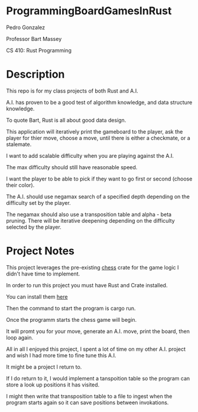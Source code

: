 # ProgrammingBoardGamesInRust

Pedro Gonzalez

Professor Bart Massey

CS 410: Rust Programming

# Description
This repo is for my class projects of both Rust and A.I.

A.I. has proven to be a good test of algorithm knowledge, and data structure knowledge. 

To quote Bart, Rust is all about good data design.

This application will iteratively print the gameboard to the player, ask the player for thier move, choose a move, until there is either a checkmate, or a stalemate. 

I want to add scalable difficulty when you are playing against the A.I. 

The max difficulty should still have reasonable speed. 

I want the player to be able to pick if they want to go first or second (choose their color). 

The A.I. should use negamax search of a specified depth depending on the difficulty set by the player. 

The negamax should also use a transposition table and alpha - beta pruning. There will be iterative deepening depending on the difficulty selected by the player.

# Project Notes

This project leverages the pre-existing [chess](https://crates.io/crates/chess) crate for the game logic I didn't have time to implement.

In order to run this project you must have Rust and Crate installed.

You can install them [here](https://www.rust-lang.org/)

Then the command to start the program is cargo run.

Once the programm starts the chess game will begin.

It will promt you for your move, generate an A.I. move, print the board, then loop again.

All in all I enjoyed this project, I spent a lot of time on my other A.I. project and wish I had more time to fine tune this A.I. 

It might be a project I return to.

If I do return to it, I would implement a tanspoition table so the program can store a look up positions it has visited.

I might then write that transposition table to a file to ingest when the program starts again so it can save positions between invokations.
